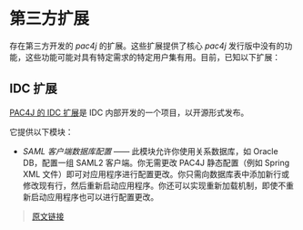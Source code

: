 # 第三方扩展

存在第三方开发的 *pac4j* 的扩展。这些扩展提供了核心 *pac4j* 发行版中没有的功能，这些功能可能对具有特定需求的特定用户集有用。目前，已知以下扩展：

## IDC 扩展

[PAC4J 的 IDC 扩展](https://github.com/jkacer/pac4j-extensions)是 IDC 内部开发的一个项目，以开源形式发布。

它提供以下模块：

- *SAML 客户端数据库配置* —— 此模块允许你使用关系数据库，如 Oracle DB，配置一组 SAML2 客户端。你无需更改 PAC4J 静态配置（例如 Spring XML 文件）即可对应用程序进行配置更改。你只需向数据库表中添加新行或修改现有行，然后重新启动应用程序。你还可以实现重新加载机制，即使不重新启动应用程序也可以进行配置更改。

> [原文链接](https://www.pac4j.org/4.0.x/docs/extensions.html)
